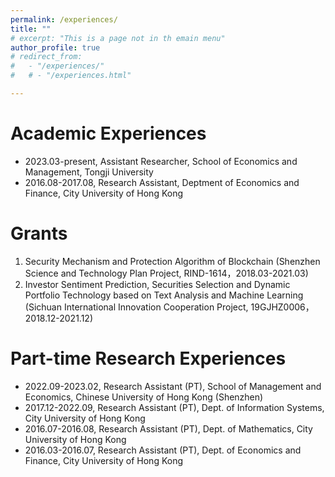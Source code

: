 ```yaml
---
permalink: /experiences/
title: ""
# excerpt: "This is a page not in th emain menu"
author_profile: true
# redirect_from: 
#   - "/experiences/"
#   # - "/experiences.html"

---
```


# Academic Experiences

- 2023.03-present, Assistant Researcher, School of Economics and Management, Tongji University
- 2016.08-2017.08, Research Assistant, Deptment of Economics and Finance, City University of Hong Kong

# Grants

1.	Security Mechanism and Protection Algorithm of Blockchain (Shenzhen Science and Technology Plan Project, RIND-1614，2018.03-2021.03)
2.	Investor Sentiment Prediction, Securities Selection and Dynamic Portfolio Technology based on Text Analysis and Machine Learning (Sichuan International Innovation Cooperation Project, 19GJHZ0006，2018.12-2021.12)

# Part-time Research Experiences

- 2022.09-2023.02, Research Assistant (PT), School of Management and Economics, Chinese University of Hong Kong (Shenzhen)
- 2017.12-2022.09, Research Assistant (PT), Dept. of Information Systems, City University of Hong Kong
- 2016.07-2016.08, Research Assistant (PT), Dept. of Mathematics, City University of Hong Kong
- 2016.03-2016.07, Research Assistant (PT), Dept. of Economics and Finance, City University of Hong Kong

